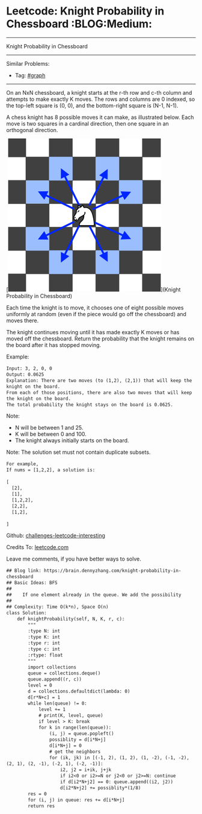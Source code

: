 # Leetcode: Knight Probability in Chessboard     :BLOG:Medium:


---

Knight Probability in Chessboard  

---

Similar Problems:  

-   Tag: [#graph](https://brain.dennyzhang.com/tag/graph)

---

On an NxN chessboard, a knight starts at the r-th row and c-th column and attempts to make exactly K moves. The rows and columns are 0 indexed, so the top-left square is (0, 0), and the bottom-right square is (N-1, N-1).  

A chess knight has 8 possible moves it can make, as illustrated below. Each move is two squares in a cardinal direction, then one square in an orthogonal direction.  

[![img](//raw.githubusercontent.com/DennyZhang/images/master/code/knight.png)](Knight Probability in Chessboard)  

Each time the knight is to move, it chooses one of eight possible moves uniformly at random (even if the piece would go off the chessboard) and moves there.  

The knight continues moving until it has made exactly K moves or has moved off the chessboard. Return the probability that the knight remains on the board after it has stopped moving.  

Example:  

    Input: 3, 2, 0, 0
    Output: 0.0625
    Explanation: There are two moves (to (1,2), (2,1)) that will keep the knight on the board.
    From each of those positions, there are also two moves that will keep the knight on the board.
    The total probability the knight stays on the board is 0.0625.

Note:  

-   N will be between 1 and 25.
-   K will be between 0 and 100.
-   The knight always initially starts on the board.

Note: The solution set must not contain duplicate subsets.  

    For example,
    If nums = [1,2,2], a solution is:
    
    [
      [2],
      [1],
      [1,2,2],
      [2,2],
      [1,2],
      
    ]

Github: [challenges-leetcode-interesting](https://github.com/DennyZhang/challenges-leetcode-interesting/tree/master/knight-probability-in-chessboard)  

Credits To: [leetcode.com](https://leetcode.com/problems/knight-probability-in-chessboard/description/)  

Leave me comments, if you have better ways to solve.  

    ## Blog link: https://brain.dennyzhang.com/knight-probability-in-chessboard
    ## Basic Ideas: BFS
    ##
    ##    If one element already in the queue. We add the possibility
    ##
    ## Complexity: Time O(k*n), Space O(n)
    class Solution:
        def knightProbability(self, N, K, r, c):
            """
            :type N: int
            :type K: int
            :type r: int
            :type c: int
            :rtype: float
            """
            import collections
            queue = collections.deque()
            queue.append((r, c))
            level = 0
            d = collections.defaultdict(lambda: 0)
            d[r*N+c] = 1
            while len(queue) != 0:
                level += 1
                # print(K, level, queue)
                if level > K: break
                for k in range(len(queue)):
                    (i, j) = queue.popleft()
                    possiblity = d[i*N+j]
                    d[i*N+j] = 0
                    # get the neighbors
                    for (ik, jk) in [(-1, 2), (1, 2), (1, -2), (-1, -2), (2, 1), (2, -1), (-2, 1), (-2, -1)]:
                        i2, j2 = i+ik, j+jk
                        if i2<0 or i2>=N or j2<0 or j2>=N: continue
                        if d[i2*N+j2] == 0: queue.append((i2, j2))
                        d[i2*N+j2] += possiblity*(1/8)
            res = 0
            for (i, j) in queue: res += d[i*N+j]
            return res